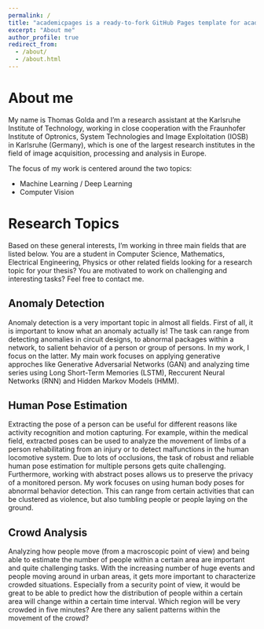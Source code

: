 ```yaml
---
permalink: /
title: "academicpages is a ready-to-fork GitHub Pages template for academic personal websites"
excerpt: "About me"
author_profile: true
redirect_from: 
  - /about/
  - /about.html
---
```

About me 
======
My name is Thomas Golda and I’m a research assistant at the Karlsruhe Institute of Technology, working in close cooperation with the Fraunhofer Institute of Optronics, System Technologies and Image Exploitation (IOSB) in Karlsruhe (Germany), which is one of the largest research institutes in the field of image acquisition, processing and analysis in Europe.

The focus of my work is centered around the two topics: 
* Machine Learning / Deep Learning
* Computer Vision 

Research Topics
======
Based on these general interests, I’m working in three main fields that are listed below. You are a student in Computer Science, Mathematics, Electrical Engineering, Physics or other related fields looking for a research topic for your thesis? You are motivated to work on challenging and interesting tasks? Feel free to contact me.

Anomaly Detection
------
Anomaly detection is a very important topic in almost all fields. First of all, it is important to know what an anomaly actually is! The task can range from detecting anomalies in circuit designs, to abnormal packages within a network, to salient behavior of a person or group of persons. In my work, I focus on the latter. My main work focuses on applying generative approches like Generative Adversarial Networks (GAN) and analyzing time series using Long Short-Term Memories (LSTM), Reccurent Neural Networks (RNN) and Hidden Markov Models (HMM). 

Human Pose Estimation
------
Extracting the pose of a person can be useful for different reasons like activity recognition and motion capturing. For example, within the medical field, extracted poses can be used to analyze the movement of limbs of a person rehabilitating from an injury or to detect malfunctions in the human locomotive system. Due to lots of occlusions, the task of robust and reliable human pose estimation for multiple persons gets quite challenging. Furthermore, working with abstract poses allows us to preserve the privacy of a monitored person. My work focuses on using human body poses for abnormal behavior detection. This can range from certain activities that can be clustered as violence, but also tumbling people or people laying on the ground.

Crowd Analysis
------
Analyzing how people move (from a macroscopic point of view) and being able to estimate the number of people within a certain area are important and quite challenging tasks. With the increasing number of huge events and people moving around in urban areas, it gets more important to characterize crowded situations. Especially from a security point of view, it would be great to be able to predict how the distribution of people within a certain area will change within a certain time interval. Which region will be very crowded in five minutes? Are there any salient patterns within the movement of the crowd? 
